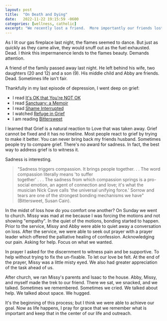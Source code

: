 ```yaml
---
layout: post
title:  "On Death and Dying"
date:   2022-11-22 19:15:59 -0600
categories: [wellness, catholic]
excerpt: "We recently lost a friend.  More importantly our friends lost a father and a husband.  In this post, I explore how the living try to continue the journey with love and compassion."
---
```

As I lit our gas fireplace last night, the flames seemed to dance.  But just as quickly as they came alive, they would snuff out as the fuel exhausted.  Dead.  I think this impermanence lends to the flames beauty.  Demands attention.

A friend of the family passed away last night.  He left behind his wife, two daughters (20 and 12) and a son (9).  His middle child and Abby are friends.  Dead.  Sometimes life isn't fair.  

Thankfully in my last episode of depression, I went deep on grief:
- I read [It's OK that You're NOT OK](https://www.amazon.com/Its-That-Youre-Not-Understand-ebook/dp/B073XXYKLP/ref=sr_1_1?keywords=it%27s+ok+that+you%27re+not+ok&qid=1669070005&s=digital-text&sprefix=it%27s+ok+%2Cdigital-text%2C204&sr=1-1)
- I read [Sanctuary: a Memoir](https://www.amazon.com/Sanctuary-Memoir-Emily-Rapp-Black-ebook/dp/B087BCBNWW/ref=sr_1_1?crid=18Z9SZIEPT2RC&keywords=sanctuary+a+memoir&qid=1669070037&s=digital-text&sprefix=sanctuary+a+memoir%2Cdigital-text%2C164&sr=1-1)
- I read [Shame Interrupted](https://www.amazon.com/Shame-Interrupted-Lifts-Worthlessness-Rejection-ebook/dp/B007WWB990/ref=sr_1_1?crid=YFO9OGB5KQ9A&keywords=shame+interrupted&qid=1669070061&s=digital-text&sprefix=shame+interrupted%2Cdigital-text%2C160&sr=1-1)
- I watched [Refuge in Grief](https://www.youtube.com/watch?v=l2zLCCRT-nE)
- I am reading [Bittersweet](https://www.amazon.com/Bittersweet-Sorrow-Longing-Make-Whole/dp/B09BW27GLR/ref=sr_1_1?crid=12PVST2871E1S&keywords=bittersweet&qid=1669070193&sprefix=bittersweet%2Caps%2C202&sr=8-1)

I learned that Grief is a natural reaction to Love that was taken away.  Grief cannot be fixed and it has no timeline.  Most people react to grief by trying to make it better.  You can never bring back my friends husband.  Sometimes people try to compare grief.  There's no award for sadness.  In fact, the best way to address grief is to witness it.

Sadness is interesting.  
> "Sadness triggers compassion.  It brings people together. . . The word compassion literally means 'to suffer  
> together' . . . The sadness from which compassion springs is a pro-social emotion, an agent of connection and
> love; it's what the musician Nick Cave calls 'the universal unifying force.'  Sorrow and tears are one of the
> strongest bonding mechanisms we have"  (Bittersweet, Susan Cain).
		
In the midst of loss how do you comfort one another?  On Sunday we went to church.  Missy was mad at me because I was forcing the motions and not showing "empathy".  In the quiet of the motions, bonding started to happen.  Prior to the service, Missy and Abby were able to quiet away a conversation on loss.  After the service, we were able to seek out prayer with a prayer leader which offered the palliative healing of confession.  Acknowledging our pain. Asking for help. Focus on what we wanted.  

In prayer I asked for the discernment to witness pain and be supportive.  To help without trying to fix the un-fixable.  To let our love be felt.  At the end of the prayer, Missy was a little misty eyed.  We also had greater appreciation of the task ahead of us.

After church, we ran Missy's parents and Isaac to the house.  Abby, Missy, and myself made the trek to our friend.  There we sat, we snacked, and we talked.  Sometimes we remembered.  Sometimes we cried.  We talked about help.  We talked about space.  We hugged.

It's the beginning of this process; but I think we were able to achieve our goal.  Now as life happens, I pray for grace that we remember what is important and keep that in the center of our life and outreach.